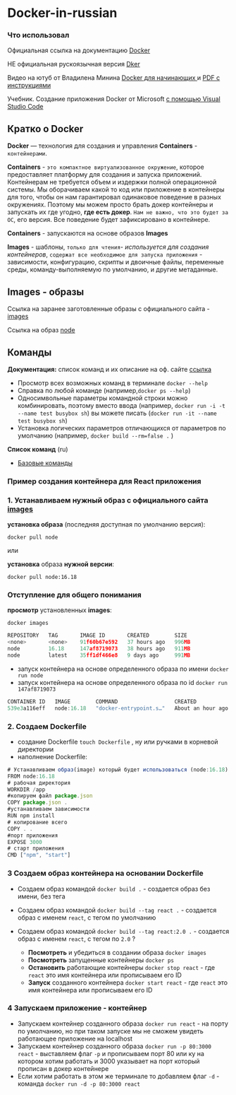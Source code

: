 # Docker-in-russian

### Что использовал

Официальная ссылка на документацию [Docker](https://docs.docker.com/)

НЕ официальная рускоязычная версия [Dker](https://dker.ru/)

Видео на ютуб от Владилена Минина [Docker для начинающих ](https://www.youtube.com/watch?v=n9uCgUzfeRQ&t=2534s) и
[PDF с инструкциями](https://vladilen.notion.site/Docker-2021-a72201ec8573461c8a2e62e2fcf33aa3)

Учебник. Создание приложения Docker от Microsoft [с помощью Visual Studio Code](https://learn.microsoft.com/ru-ru/visualstudio/docker/tutorials/docker-tutorial)

## Кратко о Docker

**Docker** — технология для создания и управления **Containers** -` контейнерами`.

**Containers** - `это компактное виртуализованное окружение`, которое предоставляет платформу для создания и запуска приложений. Контейнерам не требуется объем и издержки полной операционной системы.
Мы оборачиваем какой то код или приложение в контейнеры для того, чтобы он нам гарантировал одинаковое поведение в разных окружениях. Поэтому мы можем просто брать докер контейнеры и запускать их где угодно, **где есть докер**. `Нам не важно, что это будет за ОС`, его версия. Все поведение будет зафиксировано в контейнере.

**Containers** - запускаются на основе образов **Images**

**Images** - шаблоны, `только для чтения`- _используется для создания контейнеров_, `содержат все необходимое для запуска приложения` - зависимости, конфигурацию, скрипты и двоичные файлы, переменные среды, команду-выполняемую по умолчанию, и другие метаданные.

## Images - образы

Ссылка на заранее заготовленные образы с официального сайта - [images](https://hub.docker.com/)

Ссылка на образ [node](https://hub.docker.com/_/node)

## Команды

**Документация:** список команд и их описание на оф. сайте [ссылка](https://docs.docker.com/engine/reference/commandline/docker/)

- Просмотр всех возможных команд в терминале `docker --help`
- Справка по любой команде (например,`docker ps --help`)
- Односимвольные параметры командной строки можно комбинировать, поэтому вместо ввода (например, `docker run -i -t --name test busybox sh`) вы можете писать (`docker run -it --name test busybox sh`)
- Установка логических параметров отличающихся от параметров по умолчанию (например, `docker build --rm=false .` )

**Список команд** (ru)

- [Базовые команды](/docs/BaseCommand.md)

### Пример создания контейнера для React приложения

### 1. Устанавливаем нужный образ с официального сайта [images](https://hub.docker.com/)

**установка образа** (последняя доступная по умолчанию версия):

```
docker pull node
```

или

**установка** образа **нужной версии**:

```
docker pull node:16.18
```

### Отступление для общего понимания

**просмотр** установленных **images**:

```
docker images
```

```js
REPOSITORY   TAG       IMAGE ID       CREATED        SIZE
<none>       <none>    91f60b67e592   37 hours ago   996MB
node         16.18     147af8719073   38 hours ago   911MB
node         latest    35ff1df466e8   9 days ago     991MB
```

- запуск контейнера на основе определенного образа по имени `docker run node`
- запуск контейнера на основе определенного образа по id `docker run 147af8719073`

```js
CONTAINER ID   IMAGE        COMMAND                  CREATED             STATUS             PORTS     NAMES
539e3a116eff   node:16.18   "docker-entrypoint.s…"   About an hour ago   Up About an hour             hardcore_hellman
```

### 2. Создаем Dockerfile

- создание Dockerfile `touch Dockerfile` , ну или ручками в корневой директории
- наполнение Dockerfile:

```js
# Устанавливаем образ(image) который будет использоваться (node:16.18)
FROM node:16.18
# рабочая директория
WORKDIR /app
#копируем файл package.json
COPY package.json .
#устанавливаем зависимости
RUN npm install
# копирование всего
COPY . .
#порт приложения
EXPOSE 3000
# старт приложения
CMD ["npm", "start"]
```

### 3 Создаем образ контейнера на основании Dockerfile

- Создаем образ командой `docker build .` - создается образ без имени, без тега
- Создаем образ командой `docker build --tag react .` - создается образ с именем `react`, с тегом по умолчанию
- Создаем образ командой `docker build --tag react:2.0 .` - создается образ с именем `react`, с тегом по `2.0` ?

  - **Посмотреть** и убедиться в создании образа `docker images`
  - **Посмотреть** запущенные контейнеры `docker ps`
  - **Остановить** работающие контейнеры `docker stop react` - где `react` это имя контейнера или прописываем его ID
  - **Запуск** созданного контейнера `docker start react` - где `react` это имя контейнера или прописываем его ID

### 4 Запускаем приложение - контейнер

- Запускаем контейнер созданного образа `docker run react` - на порту по умолчанию, но при таком запуске мы не сможем увидеть работающее приложение на localhost
- Запускаем контейнер созданного образа `docker run -p 80:3000 react` - выставляем флаг `-p` и прописываем порт 80 или ку на котором хотим работать и 3000 указывает на порт который прописан в докер контейнере
- Если хотим работать в этом же терминале то добавляем флаг `-d` - команда `docker run -d -p 80:3000 react`
